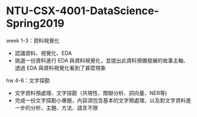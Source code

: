 # NTU-CSX-4001-DataScience-Spring2019
week 1-3：資料視覺化
 - 認識資料、視覺化、EDA
 - 挑選一份資料進行 EDA 與資料視覺化，並提出此資料預備發展的故事主軸、透過 EDA 與資料視覺化看到了甚麼現象

hw 4-6：文字探勘
 - 文字資料預處理、文字探勘（共現性、關聯分析、詞向量、NER等)
 - 完成一份文字探勘小專題，內容須包含基本的文字預處理，以及對文字資料進一步的分析，主題、方法、語言不限
